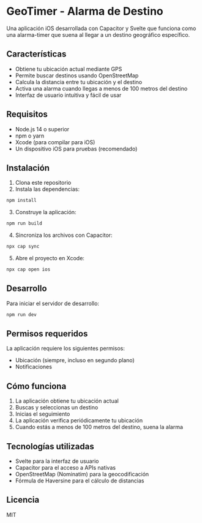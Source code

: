 # GeoTimer - Alarma de Destino

Una aplicación iOS desarrollada con Capacitor y Svelte que funciona como una alarma-timer que suena al llegar a un destino geográfico específico.

## Características

- Obtiene tu ubicación actual mediante GPS
- Permite buscar destinos usando OpenStreetMap
- Calcula la distancia entre tu ubicación y el destino
- Activa una alarma cuando llegas a menos de 100 metros del destino
- Interfaz de usuario intuitiva y fácil de usar

## Requisitos

- Node.js 14 o superior
- npm o yarn
- Xcode (para compilar para iOS)
- Un dispositivo iOS para pruebas (recomendado)

## Instalación

1. Clona este repositorio
2. Instala las dependencias:

```bash
npm install
```

3. Construye la aplicación:

```bash
npm run build
```

4. Sincroniza los archivos con Capacitor:

```bash
npx cap sync
```

5. Abre el proyecto en Xcode:

```bash
npx cap open ios
```

## Desarrollo

Para iniciar el servidor de desarrollo:

```bash
npm run dev
```

## Permisos requeridos

La aplicación requiere los siguientes permisos:

- Ubicación (siempre, incluso en segundo plano)
- Notificaciones

## Cómo funciona

1. La aplicación obtiene tu ubicación actual
2. Buscas y seleccionas un destino
3. Inicias el seguimiento
4. La aplicación verifica periódicamente tu ubicación
5. Cuando estás a menos de 100 metros del destino, suena la alarma

## Tecnologías utilizadas

- Svelte para la interfaz de usuario
- Capacitor para el acceso a APIs nativas
- OpenStreetMap (Nominatim) para la geocodificación
- Fórmula de Haversine para el cálculo de distancias

## Licencia

MIT
